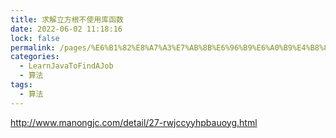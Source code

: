 ```yaml
---
title: 求解立方根不使用库函数
date: 2022-06-02 11:18:16
lock: false
permalink: /pages/%E6%B1%82%E8%A7%A3%E7%AB%8B%E6%96%B9%E6%A0%B9%E4%B8%8D%E4%BD%BF%E7%94%A8%E5%BA%93%E5%87%BD%E6%95%B0
categories:
  - LearnJavaToFindAJob
  - 算法
tags:
  - 算法
---
```

http://www.manongjc.com/detail/27-rwjccyyhpbauoyg.html